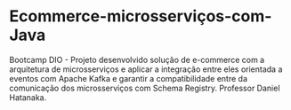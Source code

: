 # Ecommerce-microsserviços-com-Java
Bootcamp DIO - Projeto desenvolvido solução de e-commerce com a arquitetura de microsserviços e aplicar a integração entre eles orientada a eventos com Apache Kafka e garantir a compatibilidade entre da comunicação dos microsserviços com Schema Registry. Professor Daniel Hatanaka.
